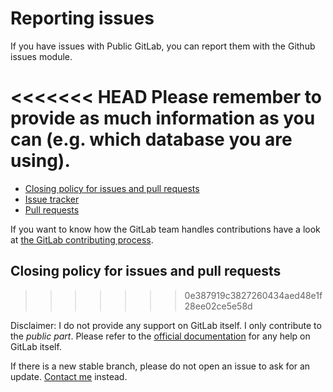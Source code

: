 # Reporting issues

If you have issues with Public GitLab, you can report them with the Github issues module.

<<<<<<< HEAD
Please remember to provide as much information as you can (e.g. which database you are using).
=======
-  [Closing policy for issues and pull requests](#closing-policy-for-issues-and-pull-requests)
-  [Issue tracker](#issue-tracker)
-  [Pull requests](#pull-requests)

If you want to know how the GitLab team handles contributions have a look at [the GitLab contributing process](PROCESS.md).

## Closing policy for issues and pull requests
>>>>>>> 0e387919c3827260434aed48e1f28ee02ce5e58d

Disclaimer: I do not provide any support on GitLab itself. I only contribute to the _public part_. Please refer to the [official documentation](https://github.com/gitlabhq/gitlabhq/blob/master/README.md) for any help on GitLab itself.

If there is a new stable branch, please do not open an issue to ask for an update.  [Contact me](http://hoa.ro/static6/contact) instead.
